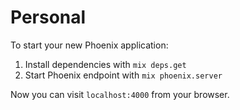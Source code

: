 # Personal

To start your new Phoenix application:

1. Install dependencies with `mix deps.get`
2. Start Phoenix endpoint with `mix phoenix.server`

Now you can visit `localhost:4000` from your browser.
